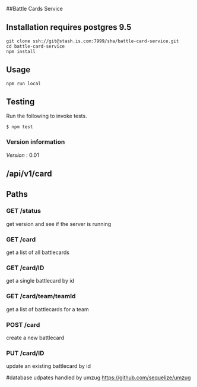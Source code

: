 ##Battle Cards Service

## Installation requires postgres 9.5

```
git clone ssh://git@stash.is.com:7999/sha/battle-card-service.git
cd battle-card-service
npm install
```

## Usage
```
npm run local
```

## Testing

Run the following to invoke tests.

```
$ npm test
```

### Version information
*Version* : 0.01

## /api/v1/card

## Paths
### GET /status
get version and see if the server is running

### GET /card
get a list of all battlecards

### GET /card/ID
get a single battlecard by id

### GET /card/team/teamId
get a list of battlecards for a team

### POST /card
create a new battlecard

### PUT /card/ID
update an existing battlecard by id

#database udpates handled by umzug https://github.com/sequelize/umzug
